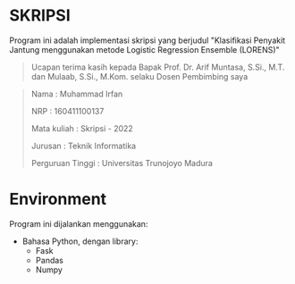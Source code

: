 # SKRIPSI 

Program ini adalah implementasi skripsi yang berjudul "Klasifikasi Penyakit Jantung menggunakan metode Logistic Regression Ensemble (LORENS)"

> Ucapan terima kasih kepada Bapak Prof. Dr. Arif Muntasa, S.Si., M.T. dan Mulaab, S.Si., M.Kom. selaku Dosen Pembimbing saya

> Nama : Muhammad Irfan 
>
> NRP : 160411100137 
>
> Mata kuliah : Skripsi - 2022 
>
> Jurusan : Teknik Informatika 
>
> Perguruan Tinggi : Universitas Trunojoyo Madura

# Environment

Program ini dijalankan menggunakan:

- Bahasa Python, dengan library: 
  - Fask 
  - Pandas 
  - Numpy
